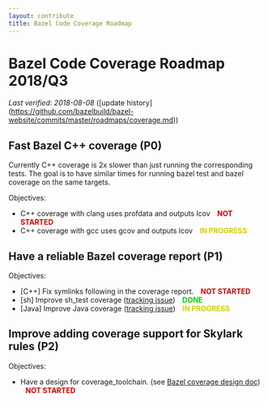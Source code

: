 ```yaml
---
layout: contribute
title: Bazel Code Coverage Roadmap
---
```

<style>
  .padbottom { padding-bottom: 10px; }
  .donestatus {
    color: #00D000;
    font-weight: bold;
    padding-left: 10px;
  }
  .inprogressstatus {
    color: #D0D000;
    font-weight: bold;
    padding-left: 10px;
  }
  .notstartedstatus {
    color: #D00000;
    font-weight: bold;
    padding-left: 10px;
  }
</style>

# Bazel Code Coverage Roadmap 2018/Q3

*Last verified: 2018-08-08* ([update history]
(https://github.com/bazelbuild/bazel-website/commits/master/roadmaps/coverage.md))

## Fast Bazel C++ coverage (P0)

Currently C++ coverage is 2x slower than just running the corresponding tests.
The goal is to have similar times for running bazel test and bazel coverage on
the same targets.

Objectives:

* C++ coverage with clang uses profdata and outputs lcov 
  <span class="notstartedstatus">NOT STARTED</span>
* C++ coverage with gcc uses gcov and outputs lcov
  <span class="inprogressstatus">IN PROGRESS</span>

## Have a reliable Bazel coverage report (P1)

Objectives:

* [C++] Fix symlinks following in the coverage report.
  <span class="notstartedstatus">NOT STARTED</span>
* [sh] Improve sh\_test coverage ([tracking issue](https://github.com/bazelbuild/bazel/issues/5331))
  <span class="donestatus">DONE</span>
* [Java] Improve Java coverage ([tracking issue](https://github.com/bazelbuild/bazel/issues/5426))
  <span class="inprogressstatus">IN PROGRESS</span>

## Improve adding coverage support for Skylark rules (P2)

Objectives:

* Have a design for coverage\_toolchain. (see [Bazel coverage design
  doc](https://docs.google.com/document/d/1-ZWHF-Q-qCKf19ik-t33ie58BkNurrYYzKR4OLtcilY/edit?usp=sharing))
  <span class="notstartedstatus">NOT STARTED</span>
